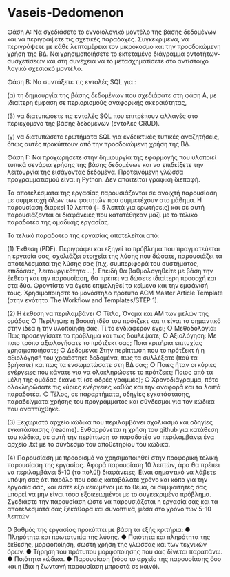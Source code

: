 # Vaseis-Dedomenon
Φάση Α: Να σχεδιάσετε το εννοιολογικό μοντέλο της βάσης δεδομένων και να περιγράψετε τις σχετικές παραδοχές. Συγκεκριμένα, να περιγράψετε με κάθε
λεπτομέρεια τον μικρόκοσμο και την προσδοκώμενη χρήση της ΒΔ. Να χρησιμοποιήσετε το εκτεταμένο διάγραμμα οντοτήτων-συσχετίσεων και στη συνέχεια
να το μετασχηματίσετε στο αντίστοιχο λογικό σχεσιακό μοντέλο.


Φάση Β: Να συντάξετε τις εντολές SQL για :

(α) τη δημιουργία της βάσης δεδομένων που σχεδιάσατε στη φάση Α, με ιδιαίτερη
έμφαση σε περιορισμούς αναφορικής ακεραιότητας,

(β) να διατυπώσετε τις εντολές SQL που επιτρέπουν αλλαγές στο περιεχόμενο της
βάσης δεδομένων (εντολές CRUD).

(γ) να διατυπώσετε ερωτήματα SQL για ενδεικτικές τυπικές αναζητήσεις, όπως αυτές
προκύπτουν από την προσδοκώμενη χρήση της ΒΔ.


Φάση Γ: Να προχωρήσετε στην δημιουργία της εφαρμογής που υλοποιεί τυπικά σενάρια χρήσης της βάσης δεδομένων και να επιδείξετε την λειτουργία της εισάγοντας
δεδομένα. Προτεινόμενη γλώσσα προγραμματισμού είναι η Python. Δεν απαιτείται
γραφική διεπαφή.


Τα αποτελέσματα της εργασίας παρουσιάζονται σε ανοιχτή παρουσίαση με συμμετοχή
όλων των φοιτητών που συμμετέχουν στο μάθημα. Η παρουσίαση διαρκεί 10 λεπτά (+
5 λεπτά για ερωτήσεις) και σε αυτή παρουσιάζονται οι διαφάνειες που κατατέθηκαν
μαζί με το τελικό παραδοτέο της ομαδικής εργασίας.


Το τελικό παραδοτέο της εργασίας αποτελείται από:

(1) Έκθεση (PDF). Περιγράφει και εξηγεί το πρόβλημα που πραγματεύεται η
εργασία σας, σχολιάζει στοιχεία της λύσης που δώσατε, παρουσιάζει τα
αποτελέσματα της λύσης σας (π.χ. συμπεριφορά του συστήματος, επιδόσεις,
λειτουργικότητα ...). Επειδή θα βαθμολογηθείτε με βάση την έκθεση και την
παρουσίαση, θα πρέπει να δώσετε ιδιαίτερη προσοχή και στα δύο. Φροντίστε
να έχετε επιμεληθεί τα κείμενα και την εμφάνισή τους. Χρησιμοποιήστε το
μονόστηλο πρότυπο ACM Master Article Template (στην ενότητα The Workflow
and Templates/STEP 1).

(2) Η έκθεση να περιλαμβάνει
○ Τίτλο, Όνομα και ΑΜ των μελών της ομάδας
○ Περίληψη: η βασική ιδέα του πρότζεκτ και τι είναι το σημαντικό στην
ιδέα ή την υλοποίησή σας. Τί το ενδιαφέρον έχει;
○ Μεθοδολογία: Πως προσεγγίσατε το πρόβλημα και πως δουλέψατε;
○ Αξιολόγηση: Με ποιο τρόπο αξιολογήσατε το πρότζεκτ σας; Ποια
κριτήρια επιτυχίας χρησιμοποιήσατε;
○ Δεδομένα: Στην περίπτωση που το πρότζεκτ ή η αξιολόγησή του
χρειάστηκε δεδομένα, πως τα συλλέξατε (πού τα βρήκατε) και πως τα
ενσωματώσατε στη ΒΔ σας;
○ Ποιες ήταν οι κύριες ενέργειες που κάνατε για να ολοκληρώσετε το
πρότζεκτ; Ποιος από τα μέλη της ομάδας έκανε τί (σε αδρές γραμμές);
○ Χρονοδιάγραμμα, πότε ολοκληρώσατε τις κύριες ενέργειες καθώς και
την αναφορά και τα λοιπά παραδοτέα.
○ Τέλος, σε παραρτήματα, οδηγίες εγκατάστασης, παραδείγματα χρήσης
του προγράμματος και σύνδεσμοι για τον κώδικα που αναπτύχθηκε.

(3) Ξεχωριστό αρχείο κώδικα που περιλαμβάνει σχολιασμό και οδηγίες
εγκατάστασης (readme). Ενθαρρύνεται η χρήση του github για κατάθεση του
κώδικα, σε αυτή την περίπτωση το παραδοτέο να περιλαμβάνει ένα αρχείο .txt
με το σύνδεσμο του αποθετηρίου του κώδικα.

(4) Παρουσίαση με προορισμό να χρησιμοποιηθεί στην προφορική τελική
παρουσίαση της εργασίας. Αφορά παρουσίαση 10 λεπτών, άρα θα πρέπει να
περιλαμβάνει 5-10 (το πολύ!) διαφάνειες. Είναι σημαντικό να λάβετε υπόψη
σας ότι παρόλο που εσείς καταβάλατε χρόνο και κόπο για την εργασία σας, και είστε εξοικειωμένοι με το θέμα, οι συμφοιτητές σας μπορεί να μην είναι τόσο
εξοικειωμένοι με το συγκεκριμένο πρόβλημα. Σχεδιάστε την παρουσίαση ώστε
να παρουσιάζεται η εργασία σας και τα αποτελέσματά σας ξεκάθαρα και
συνοπτικά, μέσα στο χρόνο των 5-10 λεπτών

Ο βαθμός της εργασίας προκύπτει με βάση τα εξής κριτήρια:
● Πληρότητα και πρωτοτυπία της λύσης.
● Ποιότητα και πληρότητα της έκθεσης, μορφοποίηση, σωστή χρήση της
γλώσσας και των τεχνικών όρων.
● Τήρηση του πρότυπου μορφοποίησης που σας δίνεται παραπάνω.
● Ποιότητα κώδικα.
● Παρουσίαση (τόσο το αρχείο της παρουσίασης όσο και η ίδια η ζωντανή
παρουσίαση μπροστά σε κοινό).
